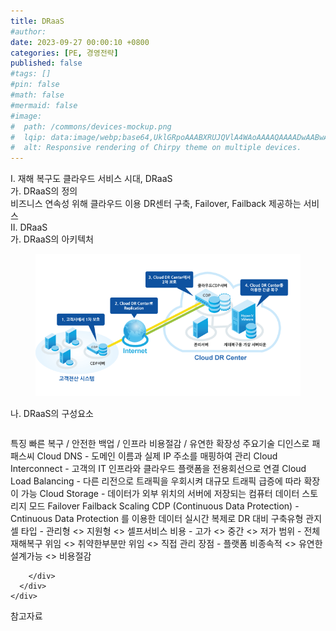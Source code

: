 ```yaml
---
title: DRaaS
#author: 
date: 2023-09-27 00:00:10 +0800
categories: [PE, 경영전략]
published: false
#tags: []
#pin: false
#math: false
#mermaid: false
#image:
#  path: /commons/devices-mockup.png
#  lqip: data:image/webp;base64,UklGRpoAAABXRUJQVlA4WAoAAAAQAAAADwAABwAAQUxQSDIAAAARL0AmbZurmr57yyIiqE8oiG0bejIYEQTgqiDA9vqnsUSI6H+oAERp2HZ65qP/VIAWAFZQOCBCAAAA8AEAnQEqEAAIAAVAfCWkAALp8sF8rgRgAP7o9FDvMCkMde9PK7euH5M1m6VWoDXf2FkP3BqV0ZYbO6NA/VFIAAAA
#  alt: Responsive rendering of Chirpy theme on multiple devices.
---
```


<div class="post-wrap">
  <div class="para">
    <div class="para-title">
      I. 재해 복구도 클라우드 서비스 시대, DRaaS
    </div>
    <div class="para-cntnt">
      <div class="para">
        <div class="para-title">
          가. DRaaS의 정의
        </div>
        <div class="para-cntnt">
            비즈니스 연속성 위해 클라우드 이용 DR센터 구축, Failover, Failback 제공하는 서비스 
        </div>
      </div>
    </div>
  </div>
  
  <div class="para">
    <div class="para-title">
      II. DRaaS
    </div>
    <div class="para-cntnt">
      <div class="para">
        <div class="para-title">
          가. DRaaS의 아키텍처
        </div>
        <div class="para-cntnt">
          <figure class="post-figure">
            <img src="/assets/img/posts/DRaaS.png" alt="DRaaS">
<!--            <figcaption>Source: Unveiling the Metaverse: Exploring Emerging Trends, Multifaceted Perspectives, and Future Challenges</figcaption>-->
          </figure>
        </div>
      </div>
      <div class="para">
        <div class="para-title">
          나. DRaaS의 구성요소
        </div>
        <div class="para-cntnt">
          <table class="post-table">
          </table>
          특징
  빠른 복구 / 안전한 백업 / 인프라 비용절감 / 유연한 확장성
주요기술 디인스로 패패스씨
  Cloud DNS - 도메인 이름과 실제 IP 주소를 매핑하여 관리
  Cloud Interconnect - 고객의 IT 인프라와 클라우드 플랫폼을 전용회선으로 연결
  Cloud Load Balancing - 다른 리전으로 트래픽을 우회시켜 대규모 트래픽 급증에 따라 확장이 가능
  Cloud Storage - 데이터가 외부 위치의 서버에 저장되는 컴퓨터 데이터 스토리지 모드
  Failover
  Failback
  Scaling
  CDP (Continuous Data Protection)
- Cntinuous Data Protection 를 이용한 데이터 실시간 복제로 DR 대비
구축유형 관지셀
  타입 - 관리형 &lt;&gt; 지원형 &lt;&gt; 셀프서비스
  비용 - 고가 &lt;&gt; 중간 &lt;&gt; 저가
  범위 - 전체 재해복구 위임 &lt;&gt; 취약한부분만 위임 &lt;&gt; 직접 관리
  장점 - 플랫폼 비종속적 &lt;&gt; 유연한 설계가능 &lt;&gt; 비용절감

        </div>
      </div>
    </div>
  </div>

  <div class="refr-wrap">
    <div class="refr-title">
        참고자료
    </div>
    <ol class="refr-list">
    <!--    <li>(나현식, 최대선) <a target="_blank" href="https://scienceon.kisti.re.kr/commons/util/originalView.do?cn=JAKO202225948430499&oCn=JAKO202225948430499&dbt=JAKO&journal=NJOU00291864">메타버스 보안 위협 요소 및 대응 방안 검토</a></li>-->
    <!--    <li>(M. Uddin, S. Manickam, H. Ullah, M. Obaidat and A. Dandoush) <a target="_blank" href="https://ieeexplore.ieee.org/abstract/document/10138386">Unveiling the Metaverse: Exploring Emerging Trends, Multifaceted Perspectives, and Future Challenges</a></li>-->
    </ol>
  </div>
</div>
